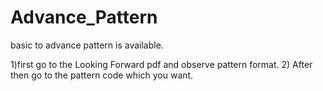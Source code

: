 # Advance_Pattern

basic to advance pattern is available.

1)first go to the Looking Forward pdf and observe pattern format.
2) After then go to the pattern code which you want.
